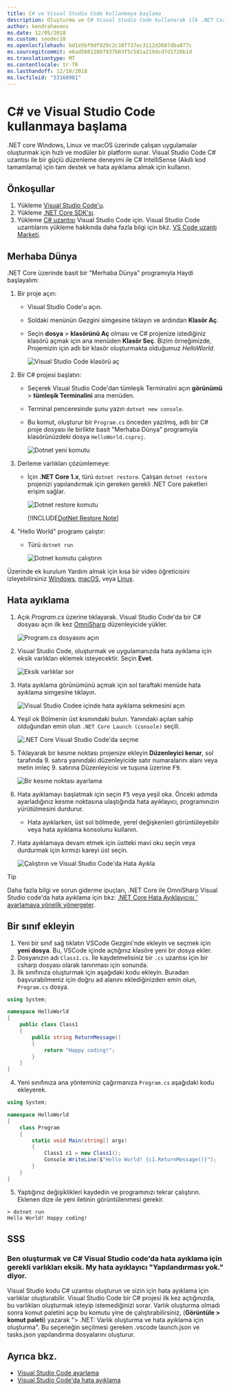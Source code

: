 ```yaml
---
title: C# ve Visual Studio Code kullanmaya başlama
description: Oluşturma ve C# Visual Studio Code kullanarak ilk .NET Core uygulamanızı hata ayıklama hakkında bilgi edinin.
author: kendrahavens
ms.date: 12/05/2018
ms.custom: seodec18
ms.openlocfilehash: bd1e5bf9df929c2c38f737ec3112d3687dba877c
ms.sourcegitcommit: e6ad58812807937b03f5c581a219dcd7d1726b1d
ms.translationtype: MT
ms.contentlocale: tr-TR
ms.lasthandoff: 12/10/2018
ms.locfileid: "53168981"
---
```

# <a name="get-started-with-c-and-visual-studio-code"></a>C# ve Visual Studio Code kullanmaya başlama

.NET core Windows, Linux ve macOS üzerinde çalışan uygulamalar oluşturmak için hızlı ve modüler bir platform sunar. Visual Studio Code C# uzantısı ile bir güçlü düzenleme deneyimi ile C# IntelliSense (Akıllı kod tamamlama) için tam destek ve hata ayıklama almak için kullanın.

## <a name="prerequisites"></a>Önkoşullar

1. Yükleme [Visual Studio Code'u](https://code.visualstudio.com/).
2. Yükleme [.NET Core SDK'sı](https://www.microsoft.com/net/download/core).
3. Yükleme [C# uzantısı](https://marketplace.visualstudio.com/items?itemName=ms-vscode.csharp) Visual Studio Code için. Visual Studio Code uzantılarını yükleme hakkında daha fazla bilgi için bkz. [VS Code uzantı Marketi](https://code.visualstudio.com/docs/editor/extension-gallery).

## <a name="hello-world"></a>Merhaba Dünya

.NET Core üzerinde basit bir "Merhaba Dünya" programıyla Haydi başlayalım:

1. Bir proje açın:

    * Visual Studio Code'u açın.
    * Soldaki menünün Gezgini simgesine tıklayın ve ardından **Klasör Aç**.
    * Seçin **dosya** > **klasörünü Aç** olması ve C# projenize istediğiniz klasörü açmak için ana menüden **Klasör Seç**. Bizim örneğimizde, Projemizin için adlı bir klasör oluşturmakta olduğumuz *HelloWorld*.

      ![Visual Studio Code klasörü aç](media/with-visual-studio-code/vs-code-open-folder.png)

2. Bir C# projesi başlatın:
    * Seçerek Visual Studio Code'dan tümleşik Terminalini açın **görünümü** > **tümleşik Terminalini** ana menüden.
    * Terminal penceresinde şunu yazın `dotnet new console`.
    * Bu komut, oluşturur bir `Program.cs` önceden yazılmış, adlı bir C# proje dosyası ile birlikte basit "Merhaba Dünya" programıyla klasörünüzdeki dosya `HelloWorld.csproj`.

      ![Dotnet yeni komutu](media/with-visual-studio-code/dotnet-new-command.png)

3. Derleme varlıkları çözümlemeye:

    * İçin **.NET Core 1.x**, türü `dotnet restore`. Çalışan `dotnet restore` projenizi yapılandırmak için gereken gerekli .NET Core paketleri erişim sağlar.

      ![Dotnet restore komutu](media/with-visual-studio-code/dotnet-restore-command.png)

      [!INCLUDE[DotNet Restore Note](~/includes/dotnet-restore-note.md)]

4. "Hello World" programı çalıştır:

    * Türü `dotnet run`

      ![Dotnet komutu çalıştırın](media/with-visual-studio-code/dotnet-run-command.png)

Üzerinde ek kurulum Yardım almak için kısa bir video öğreticisini izleyebilirsiniz [Windows](https://channel9.msdn.com/Blogs/dotnet/Get-started-with-VS-Code-using-CSharp-and-NET-Core), [macOS](https://channel9.msdn.com/Blogs/dotnet/Get-started-with-VS-Code-using-CSharp-and-NET-Core-on-MacOS), veya [Linux](https://channel9.msdn.com/Blogs/dotnet/Get-started-with-VS-Code-Csharp-dotnet-Core-Ubuntu).

## <a name="debug"></a>Hata ayıklama

1. Açık *Program.cs* üzerine tıklayarak. Visual Studio Code'da bir C# dosyası açın ilk kez [OmniSharp](https://www.omnisharp.net/) düzenleyicide yükler.

    ![Program.cs dosyasını açın](media/with-visual-studio-code/open-program-cs.png)

2. Visual Studio Code, oluşturmak ve uygulamanızda hata ayıklama için eksik varlıkları eklemek isteyecektir. Seçin **Evet**.

    ![Eksik varlıklar sor](media/with-visual-studio-code/missing-assets.png)

3. Hata ayıklama görünümünü açmak için sol taraftaki menüde hata ayıklama simgesine tıklayın.

    ![Visual Studio Codee içinde hata ayıklama sekmesini açın](media/with-visual-studio-code/open-debug-tab.png)

4. Yeşil ok Bölmenin üst kısmındaki bulun. Yanındaki açılan sahip olduğundan emin olun `.NET Core Launch (console)` seçili.

    ![.NET Core Visual Studio Code'da seçme](media/with-visual-studio-code/select-net-core.png)

5. Tıklayarak bir kesme noktası projenize ekleyin **Düzenleyici kenar**, sol tarafında 9. satıra yanındaki düzenleyicide satır numaralarını alanı veya metin imleç 9. satırına Düzenleyicisi ve tuşuna üzerine <kbd>F9</kbd>.

    ![Bir kesme noktası ayarlama](media/with-visual-studio-code/set-breakpoint-vs-code.png)

6. Hata ayıklamayı başlatmak için seçin <kbd>F5</kbd> veya yeşil oka. Önceki adımda ayarladığınız kesme noktasına ulaştığında hata ayıklayıcı, programınızın yürütülmesini durdurur.
    * Hata ayıklarken, üst sol bölmede, yerel değişkenleri görüntüleyebilir veya hata ayıklama konsolunu kullanın.

7. Hata ayıklamaya devam etmek için üstteki mavi oku seçin veya durdurmak için kırmızı kareyi üst seçin.

    ![Çalıştırın ve Visual Studio Code'da Hata Ayıkla](media/with-visual-studio-code/run-debug-vs-code.png)

> [!TIP]
> Daha fazla bilgi ve sorun giderme ipuçları, .NET Core ile OmniSharp Visual Studio code'da hata ayıklama için bkz: [.NET Core Hata Ayıklayıcısı ' ayarlamaya yönelik yönergeler](https://github.com/OmniSharp/omnisharp-vscode/blob/master/debugger.md).

## <a name="add-a-class"></a>Bir sınıf ekleyin

1. Yeni bir sınıf sağ tıklatın VSCode Gezgini'nde ekleyin ve seçmek için **yeni dosya**. Bu, VSCode içinde açtığınız klasöre yeni bir dosya ekler.
2. Dosyanızın adı `Class1.cs`. İle kaydetmelisiniz bir `.cs` uzantısı için bir csharp dosyası olarak tanınması için sonunda.
3. İlk sınıfınıza oluşturmak için aşağıdaki kodu ekleyin. Buradan başvurabilmeniz için doğru ad alanını eklediğinizden emin olun, `Program.cs` dosya.
``` csharp
using System;

namespace HelloWorld
{
    public class Class1
    {
        public string ReturnMessage()
        {
            return "Happy coding!";
        }
    }
}
```

4. Yeni sınıfınıza ana yönteminiz çağırmanıza `Program.cs` aşağıdaki kodu ekleyerek.

```csharp
using System;

namespace HelloWorld
{
    class Program
    {
        static void Main(string[] args)
        {
            Class1 c1 = new Class1();
            Console.WriteLine($"Hello World! {c1.ReturnMessage()}");
        }
    }
}
```

5. Yaptığınız değişiklikleri kaydedin ve programınızı tekrar çalıştırın. Eklenen dize ile yeni iletinin görüntülenmesi gerekir.
```console
> dotnet run
Hello World! Happy coding!
```

## <a name="faq"></a>SSS

### <a name="im-missing-required-assets-to-build-and-debug-c-in-visual-studio-code-my-debugger-says-no-configuration"></a>Ben oluşturmak ve C# Visual Studio code'da hata ayıklama için gerekli varlıkları eksik. My hata ayıklayıcı "Yapılandırması yok." diyor.

Visual Studio kodu C# uzantısı oluşturun ve sizin için hata ayıklama için varlıklar oluşturabilir. Visual Studio Code bir C# projesi ilk kez açtığınızda, bu varlıkları oluşturmak isteyip istemediğinizi sorar. Varlık oluşturma olmadı sonra komut paletini açıp bu komutu yine de çalıştırabilirsiniz, (**Görüntüle > komut paleti**) yazarak "> .NET: Varlık oluşturma ve hata ayıklama için oluşturma". Bu seçeneğin seçilmesi gereken .vscode launch.json ve tasks.json yapılandırma dosyalarını oluşturur.

## <a name="see-also"></a>Ayrıca bkz.

* [Visual Studio Code ayarlama](https://code.visualstudio.com/docs/setup/setup-overview)
* [Visual Studio Code'da hata ayıklama](https://code.visualstudio.com/Docs/editor/debugging)
